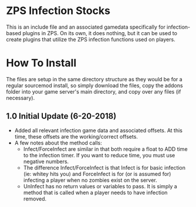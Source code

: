 # ZPS Infection Stocks
This is an include file and an associated gamedata specifically for infection-based plugins in ZPS. On its own, it does nothing, but it can be used to create plugins that utilize the ZPS infection functions used on players.

# How To Install
The files are setup in the same directory structure as they would be for a regular sourcemod install, so simply download the files, copy the addons folder into your game server's main directory, and copy over any files (if necessary).

1.0 Initial Update (6-20-2018)
------------------------------------------
- Added all relevant infection game data and associated offsets. At this time, these offsets are the working/correct offsets.
- A few notes about the method calls: 
    * Infect/ForceInfect are similar in that both require a float to ADD time to the infection timer. If you want to reduce time, you must use negative numbers. 
    * The difference Infect/ForceInfect is that Infect is for basic infection (ie: whitey hits you) and ForceInfect is for (or is assumed for) infecting a player when no zombies exist on the server.
    * UnInfect has no return values or variables to pass. It is simply a method that is called when a player needs to have infection removed.